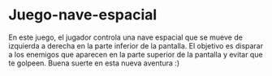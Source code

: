 # Juego-nave-espacial
En este juego, el jugador controla una nave espacial que se mueve de izquierda a derecha en la parte inferior de la pantalla. El objetivo es disparar a los enemigos que aparecen en la parte superior de la pantalla y evitar que te golpeen.
Buena suerte en esta nueva aventura  :)
